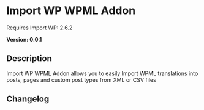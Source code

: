 # Import WP WPML Addon

Requires Import WP: 2.6.2

**Version: 0.0.1**

## Description

Import WP WPML Addon allows you to easily Import WPML translations into posts, pages and custom post types from XML or CSV files

## Changelog